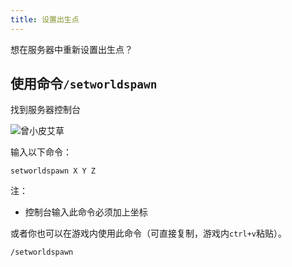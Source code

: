 ```yaml
---
title: 设置出生点
---
```


想在服务器中重新设置出生点？

## 使用命令`/setworldspawn`

找到服务器控制台

![曾小皮艾草](/img/pages/Terminal.png)

输入以下命令：

```text
setworldspawn X Y Z
```

注：

- 控制台输入此命令必须加上坐标

或者你也可以在游戏内使用此命令（可直接复制，游戏内`ctrl+v`粘贴）。

```text
/setworldspawn
```

